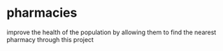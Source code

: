# pharmacies

improve the health of the population by allowing them to find the nearest pharmacy through this project